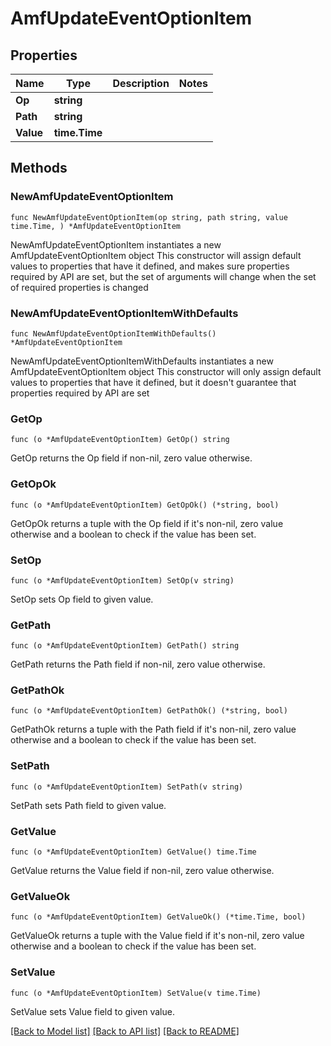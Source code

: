 # AmfUpdateEventOptionItem

## Properties

Name | Type | Description | Notes
------------ | ------------- | ------------- | -------------
**Op** | **string** |  | 
**Path** | **string** |  | 
**Value** | **time.Time** |  | 

## Methods

### NewAmfUpdateEventOptionItem

`func NewAmfUpdateEventOptionItem(op string, path string, value time.Time, ) *AmfUpdateEventOptionItem`

NewAmfUpdateEventOptionItem instantiates a new AmfUpdateEventOptionItem object
This constructor will assign default values to properties that have it defined,
and makes sure properties required by API are set, but the set of arguments
will change when the set of required properties is changed

### NewAmfUpdateEventOptionItemWithDefaults

`func NewAmfUpdateEventOptionItemWithDefaults() *AmfUpdateEventOptionItem`

NewAmfUpdateEventOptionItemWithDefaults instantiates a new AmfUpdateEventOptionItem object
This constructor will only assign default values to properties that have it defined,
but it doesn't guarantee that properties required by API are set

### GetOp

`func (o *AmfUpdateEventOptionItem) GetOp() string`

GetOp returns the Op field if non-nil, zero value otherwise.

### GetOpOk

`func (o *AmfUpdateEventOptionItem) GetOpOk() (*string, bool)`

GetOpOk returns a tuple with the Op field if it's non-nil, zero value otherwise
and a boolean to check if the value has been set.

### SetOp

`func (o *AmfUpdateEventOptionItem) SetOp(v string)`

SetOp sets Op field to given value.


### GetPath

`func (o *AmfUpdateEventOptionItem) GetPath() string`

GetPath returns the Path field if non-nil, zero value otherwise.

### GetPathOk

`func (o *AmfUpdateEventOptionItem) GetPathOk() (*string, bool)`

GetPathOk returns a tuple with the Path field if it's non-nil, zero value otherwise
and a boolean to check if the value has been set.

### SetPath

`func (o *AmfUpdateEventOptionItem) SetPath(v string)`

SetPath sets Path field to given value.


### GetValue

`func (o *AmfUpdateEventOptionItem) GetValue() time.Time`

GetValue returns the Value field if non-nil, zero value otherwise.

### GetValueOk

`func (o *AmfUpdateEventOptionItem) GetValueOk() (*time.Time, bool)`

GetValueOk returns a tuple with the Value field if it's non-nil, zero value otherwise
and a boolean to check if the value has been set.

### SetValue

`func (o *AmfUpdateEventOptionItem) SetValue(v time.Time)`

SetValue sets Value field to given value.



[[Back to Model list]](../README.md#documentation-for-models) [[Back to API list]](../README.md#documentation-for-api-endpoints) [[Back to README]](../README.md)


